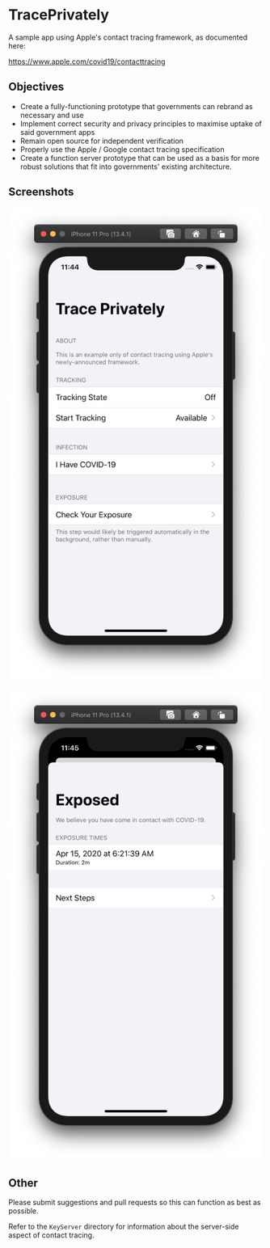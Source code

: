 # TracePrivately
A sample app using Apple's contact tracing framework, as documented here:

https://www.apple.com/covid19/contacttracing

## Objectives

* Create a fully-functioning prototype that governments can rebrand as necessary and use
* Implement correct security and privacy principles to maximise uptake of said government apps
* Remain open source for independent verification
* Properly use the Apple / Google contact tracing specification
* Create a function server prototype that can be used as a basis for more robust solutions that fit into governments' existing architecture.

## Screenshots

![Main Window](https://github.com/CrunchyBagel/TracePrivately/blob/master/screenshots/trace-main.png?raw=true)

![Exposed Window](https://github.com/CrunchyBagel/TracePrivately/blob/master/screenshots/trace-exposed.png?raw=true)

## Other

Please submit suggestions and pull requests so this can function as best as possible.

Refer to the `KeyServer` directory for information about the server-side aspect of contact tracing.
